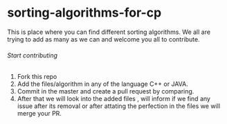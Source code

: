 # sorting-algorithms-for-cp
This is place where you can find different sorting algorithms. We all are trying to add as many as we can and welcome you all to contribute.
###### Start contributing 
1. Fork this repo</br>
2. Add the files/algorithm in any of the language C++ or JAVA.</br>
3. Commit in the master and create a pull request by comparing.</br>
4. After that we will look into the added files , will inform if we find any issue after its removal or after attating the perfection in the files we will merge your PR.
